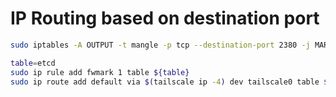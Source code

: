# IP Routing based on destination port

```bash
sudo iptables -A OUTPUT -t mangle -p tcp --destination-port 2380 -j MARK --set-mark 1

table=etcd
sudo ip rule add fwmark 1 table ${table}
sudo ip route add default via $(tailscale ip -4) dev tailscale0 table ${table}
```
